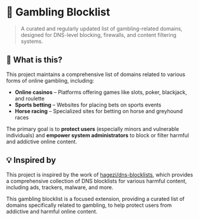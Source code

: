 # 🎰 Gambling Blocklist

> A curated and regularly updated list of gambling-related domains, designed for DNS-level blocking, firewalls, and content filtering systems.



## 🚫 What is this?

This project maintains a comprehensive list of domains related to various forms of online gambling, including:

- **Online casinos** – Platforms offering games like slots, poker, blackjack, and roulette  
- **Sports betting** – Websites for placing bets on sports events  
- **Horse racing** – Specialized sites for betting on horse and greyhound races

The primary goal is to **protect users** (especially minors and vulnerable individuals) and **empower system administrators** to block or filter harmful and addictive online content.



## 💡 Inspired by

This project is inspired by the work of [hagezi/dns-blocklists](https://github.com/hagezi/dns-blocklists), which provides a comprehensive collection of DNS blocklists for various harmful content, including ads, trackers, malware, and more. 

This gambling blocklist is a focused extension, providing a curated list of domains specifically related to gambling, to help protect users from addictive and harmful online content.

